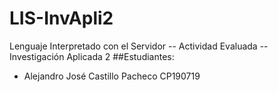 # LIS-InvApli2
Lenguaje Interpretado con el Servidor -- Actividad Evaluada -- Investigación Aplicada 2 
##Estudiantes:
- Alejandro José Castillo Pacheco     CP190719

